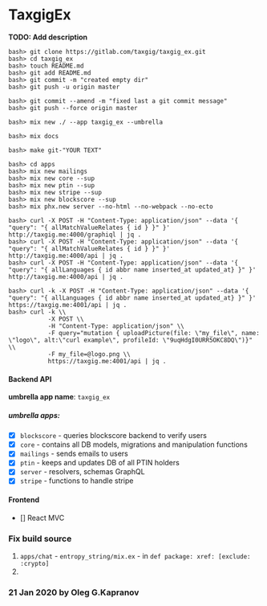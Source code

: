 # TaxgigEx

**TODO: Add description**

```
bash> git clone https://gitlab.com/taxgig/taxgig_ex.git
bash> cd taxgig_ex
bash> touch README.md
bash> git add README.md
bash> git commit -m "created empty dir"
bash> git push -u origin master

bash> git commit --amend -m "fixed last a git commit message"
bash> git push --force origin master

bash> mix new ./ --app taxgig_ex --umbrella

bash> mix docs

bash> make git-"YOUR TEXT"
```

```
bash> cd apps
bash> mix new mailings
bash> mix new core --sup
bash> mix new ptin --sup
bash> mix new stripe --sup
bash> mix new blockscore --sup
bash> mix phx.new server --no-html --no-webpack --no-ecto
```

```
bash> curl -X POST -H "Content-Type: application/json" --data '{ "query": "{ allMatchValueRelates { id } }" }' http://taxgig.me:4000/graphiql | jq .
bash> curl -X POST -H "Content-Type: application/json" --data '{ "query": "{ allMatchValueRelates { id } }" }' http://taxgig.me:4000/api | jq .
bash> curl -X POST -H "Content-Type: application/json" --data '{ "query": "{ allLanguages { id abbr name inserted_at updated_at} }" }' http://taxgig.me:4000/api | jq .

bash> curl -k -X POST -H "Content-Type: application/json" --data '{ "query": "{ allLanguages { id abbr name inserted_at updated_at} }" }' https://taxgig.me:4001/api | jq .
bash> curl -k \\
           -X POST \\
           -H "Content-Type: application/json" \\
           -F query="mutation { uploadPicture(file: \"my_file\", name: \"logo\", alt:\"curl example\", profileId: \"9uqHdgI0URR5OKC8DQ\")}" \\
           -F my_file=@logo.png \\
           https://taxgig.me:4001/api | jq .
```

#### Backend API

**umbrella app name**: `taxgig_ex`

##### umbrella apps:
- [X] `blockscore` - queries blockscore backend to verify users
- [X] `core` - contains all DB models, migrations and manipulation functions
- [X] `mailings` - sends emails to users
- [X] `ptin` - keeps and updates DB of all PTIN holders
- [X] `server` - resolvers, schemas GraphQL
- [X] `stripe` - functions to handle stripe

#### Frontend
- [] React MVC

### Fix build source

1. `apps/chat` - `entropy_string/mix.ex` - in `def package: xref: [exclude: :crypto]`
2.

### 21 Jan 2020 by Oleg G.Kapranov

[1]: https://gitlab.com/taxgig/taxgig_ex
[2]: https://paper.dropbox.com/doc/Graph-API--AsyYKWDkl3ycVg1z40YLkKukAg-FNst2XVqeQQW5HBCs0JKH
[3]: https://paper.dropbox.com/doc/Backend-Tech-Documentation-UOhiP5AhK7PsJBJ5ZVKJo
[4]: https://paper.dropbox.com/doc/Backend-API-Documentation-FNst2XVqeQQW5HBCs0JKH
[5]: https://github.com/phoenixframework/phoenix/tree/v1.4.0/installer/templates/phx_umbrella
